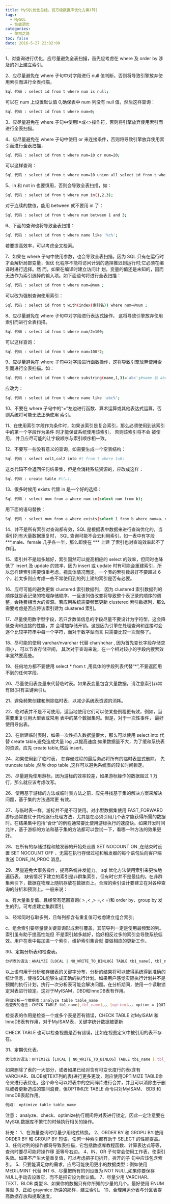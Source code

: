 ```yaml
---
title: MySQL优化总结，百万级数据库优化方案(转)
tags:
  - MySQL
  - 性能调优
categories:
  - 架构之路
toc: false
date: 2016-5-27 22:02:00
---
```


1、对查询进行优化，应尽量避免全表扫描，首先应考虑在 where 及 order by 涉及的列上建立索引。

2、应尽量避免在 where 子句中对字段进行 null 值判断，否则将导致引擎放弃使用索引而进行全表扫描，
``` bash
Sql 代码 : select id from t where num is null;
```
可以在 num 上设置默认值 0,确保表中 num 列没有 null 值，然后这样查询：
``` bash
Sql 代码 : select id from t where num=0;
```
3、应尽量避免在 where 子句中使用!=或<>操作符，否则将引擎放弃使用索引而进行全表扫描。

4、应尽量避免在 where 子句中使用 or 来连接条件，否则将导致引擎放弃使用索引而进行全表扫描，
``` bash
Sql 代码 : select id from t where num=10 or num=20;
```
可以这样查询：
``` bash
Sql 代码 : select id from t where num=10 union all select id from t where num=20;
```
<!--more-->
5、in 和 not in 也要慎用，否则会导致全表扫描，如：
``` bash
Sql 代码 : select id from t where num in(1,2,3);
```
对于连续的数值，能用 between 就不要用 in 了：
``` bash
Sql 代码 : select id from t where num between 1 and 3;
```
6、下面的查询也将导致全表扫描：
``` bash
Sql 代码 : select id from t where name like '%c%';
```
若要提高效率，可以考虑全文检索。

7、如果在 where 子句中使用参数，也会导致全表扫描。因为 SQL 只有在运行时才会解析局部变量，但优 化程序不能将访问计划的选择推迟到运行时;它必须在编译时进行选择。然 而，如果在编译时建立访问计 划，变量的值还是未知的，因而无法作为索引选择的输入项。如下面语句将进行全表扫描：
``` bash
Sql 代码 : select id from t where num=@num ;
```
可以改为强制查询使用索引：
``` bash
Sql 代码 : select id from t with(index(索引名)) where num=@num ;
```
8、应尽量避免在 where 子句中对字段进行表达式操作， 这将导致引擎放弃使用索引而进行全表扫描。
``` bash
Sql 代码 : select id from t where num/2=100;
```
可以这样查询：
``` bash
Sql 代码 : select id from t where num=100*2;
```
9、应尽量避免在 where 子句中对字段进行函数操作，这将导致引擎放弃使用索引而进行全表扫描。如：
``` bash
Sql 代码 : select id from t where substring(name,1,3)='abc';#name 以 abc 开头的 id
```
应改为：
``` bash
Sql 代码 : select id from t where name like 'abc%';
```
10、不要在 where 子句中的“=”左边进行函数、算术运算或其他表达式运算，否则系统将可能无法正确使用 索引。

11、在使用索引字段作为条件时，如果该索引是复合索引，那么必须使用到该索引中的第一个字段作为条件 时才能保证系统使用该索引， 否则该索引将不会 被使用， 并且应尽可能的让字段顺序与索引顺序相一致。

12、不要写一些没有意义的查询，如需要生成一个空表结构：
``` bash
Sql 代码 : select col1,col2 into #t from t where 1=0;
```
这类代码不会返回任何结果集，但是会消耗系统资源的，应改成这样：
``` bash
Sql 代码 : create table #t(…);
```
13、很多时候用 exists 代替 in 是一个好的选择：
``` bash
Sql 代码 : select num from a where num in(select num from b);
```
用下面的语句替换：
``` bash
Sql 代码 : select num from a where exists(select 1 from b where num=a、num);
```
14、并不是所有索引对查询都有效，SQL 是根据表中数据来进行查询优化的，当索引列有大量数据重复时， SQL 查询可能不会去利用索引，如一表中有字段 ***,male、female 几乎各一半，那么即使在 *** 上建 了索引也对查询效率起不了作用。

15、索引并不是越多越好，索引固然可以提高相应的 select 的效率，但同时也降低了 insert 及 update 的效率，因为 insert 或 update 时有可能会重建索引，所以怎样建索引需要慎重考虑，视具体情况而定。一个表的索引数最好不要超过 6 个，若太多则应考虑一些不常使用到的列上建的索引是否有必要。

16、应尽可能的避免更新 clustered 索引数据列， 因为 clustered 索引数据列的顺序就是表记录的物理存储顺序，一旦该列值改变将导致整个表记录的顺序的调整，会耗费相当大的资源。若应用系统需要频繁更新 clustered 索引数据列，那么需要考虑是否应将该索引建为 clustered 索引。

17、尽量使用数字型字段，若只含数值信息的字段尽量不要设计为字符型，这会降低查询和连接的性能，并 会增加存储开销。这是因为引擎在处理查询和连接时会逐个比较字符串中每一个字符，而对于数字型而言 只需要比较一次就够了。

18、尽可能的使用 varchar/nvarchar 代替 char/nchar , 因为首先变长字段存储空间小， 可以节省存储空间， 其次对于查询来说，在一个相对较小的字段内搜索效率显然要高些。

19、任何地方都不要使用 select * from t ,用具体的字段列表代替“*”,不要返回用不到的任何字段。

20、尽量使用表变量来代替临时表。如果表变量包含大量数据，请注意索引非常有限(只有主键索引)。

21、避免频繁创建和删除临时表，以减少系统表资源的消耗。

22、临时表并不是不可使用，适当地使用它们可以使某些例程更有效，例如，当需要重复引用大型表或常用 表中的某个数据集时。但是，对于一次性事件， 最好使用导出表。

23、在新建临时表时，如果一次性插入数据量很大，那么可以使用 select into 代替 create table,避免造成大量 log ,以提高速度;如果数据量不大，为了缓和系统表的资源，应先 create table,然后 insert、

24、如果使用到了临时表， 在存储过程的最后务必将所有的临时表显式删除， 先 truncate table ,然后 drop table ,这样可以避免系统表的较长时间锁定。

25、尽量避免使用游标，因为游标的效率较差，如果游标操作的数据超过 1 万行，那么就应该考虑改写。

26、使用基于游标的方法或临时表方法之前，应先寻找基于集的解决方案来解决问题，基于集的方法通常更 有效。

27、与临时表一样，游标并不是不可使用。对小型数据集使用 FAST_FORWARD 游标通常要优于其他逐行处理方法，尤其是在必须引用几个表才能获得所需的数据时。在结果集中包括“合计”的例程通常要比使用游标执行的速度快。如果开发时间允许，基于游标的方法和基于集的方法都可以尝试一下，看哪一种方法的效果更好。

28、在所有的存储过程和触发器的开始处设置 SET NOCOUNT ON ,在结束时设置 SET NOCOUNT OFF 、无需在执行存储过程和触发器的每个语句后向客户端发送 DONE_IN_PROC 消息。

29、尽量避免大事务操作，提高系统并发能力。 sql 优化方法使用索引来更快地遍历表。 缺省情况下建立的索引是非群集索引，但有时它并不是最佳的。在非群集索引下，数据在物理上随机存放在数据页上。合理的索引设计要建立在对各种查询的分析和预测上。一般来说：

a、有大量重复值、且经常有范围查询( > ,< ,> =,< =)和 order by、group by 发生的列，可考虑建立集群索引;

b、经常同时存取多列，且每列都含有重复值可考虑建立组合索引;

c、组合索引要尽量使关键查询形成索引覆盖，其前导列一定是使用最频繁的列。索引虽有助于提高性能但 不是索引越多越好，恰好相反过多的索引会导致系统低效。用户在表中每加进一个索引，维护索引集合就 要做相应的更新工作。

30、定期分析表和检查表。
``` bash
分析表的语法：ANALYZE [LOCAL | NO_WRITE_TO_BINLOG] TABLE tb1_name[, tbl_name]、、、
```
以上语句用于分析和存储表的关键字分布，分析的结果将可以使得系统得到准确的统计信息，使得SQL能够生成正确的执行计划。如果用户感觉实际执行计划并不是预期的执行计划，执行一次分析表可能会解决问题。在分析期间，使用一个读取锁定对表进行锁定。这对于MyISAM，DBD和InnoDB表有作用。
``` bash
例如分析一个数据表：analyze table table_name
检查表的语法：CHECK TABLE tb1_name[,tbl_name]、、、[option]、、、option = {QUICK | FAST | MEDIUM | EXTENDED | CHANGED}
```
检查表的作用是检查一个或多个表是否有错误，CHECK TABLE 对MyISAM 和 InnoDB表有作用，对于MyISAM表，关键字统计数据被更新

CHECK TABLE 也可以检查视图是否有错误，比如在视图定义中被引用的表不存在。

31、定期优化表。
``` bash
优化表的语法：OPTIMIZE [LOCAL | NO_WRITE_TO_BINLOG] TABLE tb1_name [,tbl_name]、、、
```
如果删除了表的一大部分，或者如果已经对含有可变长度行的表(含有 VARCHAR、BLOB或TEXT列的表)进行更多更改，则应使用OPTIMIZE TABLE命令来进行表优化。这个命令可以将表中的空间碎片进行合并，并且可以消除由于删除或者更新造成的空间浪费，但OPTIMIZE TABLE 命令只对MyISAM、 BDB 和InnoDB表起作用。
``` bash
例如： optimize table table_name
```
注意： analyze、check、optimize执行期间将对表进行锁定，因此一定注意要在MySQL数据库不繁忙的时候执行相关的操作。

补充：
1、在海量查询时尽量少用格式转换。
2、ORDER BY 和 GROPU BY:使用 ORDER BY 和 GROUP BY 短语，任何一种索引都有助于 SELECT 的性能提高。
3、任何对列的操作都将导致表扫描，它包括数据库教程函数、计算表达式等等，查询时要尽可能将操作移 至等号右边。
4、IN、OR 子句常会使用工作表，使索引失效。如果不产生大量重复值，可以考虑把子句拆开。拆开的子 句中应该包含索引。
5、只要能满足你的需求，应尽可能使用更小的数据类型：例如使用 MEDIUMINT 代替 INT
6、尽量把所有的列设置为 NOT NULL,如果你要保存 NULL,手动去设置它，而不是把它设为默认值。
7、尽量少用 VARCHAR、TEXT、BLOB 类型
8、如果你的数据只有你所知的少量的几个。最好使用 ENUM 类型
9、正如 graymice 所讲的那样，建立索引。
10、合理用运分表与分区表提高数据存放和提取速度。